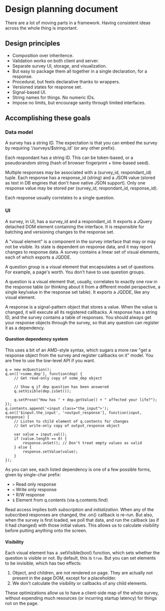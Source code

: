 # Design planning document

There are a lot of moving parts in a framework. Having consistent ideas across the whole thing is important.

## Design principles

 * Composition over inheritence.
 * Validation works on both client and server.
 * Separate survey UI, storage, and visualization.
 * But easy to package them all together in a single declaration, for a response.
 * Procedural, but feels declarative thanks to wrappers.
 * Versioned states for response set.
 * Signal-based UI.
 * String names for things. No numeric IDs.
 * Impose no limits, but encourage sanity through limited interfaces.

## Accomplishing these goals

### Data model

A survey has a string ID. The expectation is that you can embed the survey by requiring '/surveys/$string_id' (or any other prefix).

Each respondant has a string ID. This can be token-based, or a pseudorandom string (hash of browser fingerprint + time-based seed).

Multiple responses may be associated with a (survey_id, respondant_id) tuple. Each response has a response_id (string) and a JSON value (stored as text in DB engines that don't have native JSON support). Only one response value may be stored per (survey_id, respondant_id, response_id).

Each response usually correlates to a single question.

### UI

A survey, in UI, has a survey_id and a respondant_id. It exports a JQuery detached DOM element containing the interface. It is responsible for batching and versioning changes to the response set.

A "visual element" is a component in the survey interface that may or may not be visible. Its state is dependent on response data, and it may report changes to response data. A survey contains a linear set of visual elements, each of which exports a JQDDE.

A question group is a visual element that encapsulates a set of questions. For example, a page's worth. You don't have to use question groups.

A question is a visual element that, usually, correlates to exactly one row in the response table (or thinking about it from a different model perspective, a single key/value in the response set table). It exports a JQDDE, like any visual element.

A response is a signal-pattern object that stores a value. When the value is changed, it will execute all its registered callbacks. A response has a string ID, and the survey contains a table of responses. You should always get your response objects through the survey, so that any question can register it as a dependency.

#### Question dependency system

This uses a bit of an AMD-style syntax, which sugars a more raw "get a response object from the survey and register callbacks on it" model. You are free to use the low-level API if you want.

```
q = new mcQuestion();
q.on(['>some_dep'], function(dep) {
    // Get read-only copy of some_dep object

    // Show q if dep question has been answered
    q.setVisible(dep.isSet());

    q.setProse("How has " + dep.getValue() + " affected your life?");
});
q.contents.append('<input class="the_input">');
q.on(['$input.the_input', '<output_response'], function(input, response) {
    // Listen to child element of q.contents for changes
    // Get write-only copy of output_response object

    var value = input.val();
    if (value.length == 0) {
        response.unSet(); // Don't treat empty values as valid
    } else {
        response.setValue(value);
    }
});
```

As you can see, each listed dependency is one of a few possible forms, given by single-char prefix:

 * `>` Read only response
 * `<` Write only response
 * `*` R/W response
 * `$` Element from q.contents (via q.contents.find)

Read access implies both *subscription* and *initialization.* When any of the subscribed responses are changed, the .on() callback is re-run. But also, when the survey is first loaded, we poll that data, and run the callback (as if it had changed) with those initial values. This allows us to calculate visibility before putting anything onto the screen.

#### Visibility

Each visual element has a .setVisible(bool) function, which sets whether the question is visible or not. By default, this is `true`. But you can set elements to be invisible, which has two effects:

1. Object, and children, are not rendered on page. They are actually not present in the page DOM, except for a placeholder.
2. We don't calculate the visibility or callbacks of any child elements.

These optimizations allow us to have a client-side map of the whole survey, without expending much resources (or incurring startup latency) for things not on the page.
